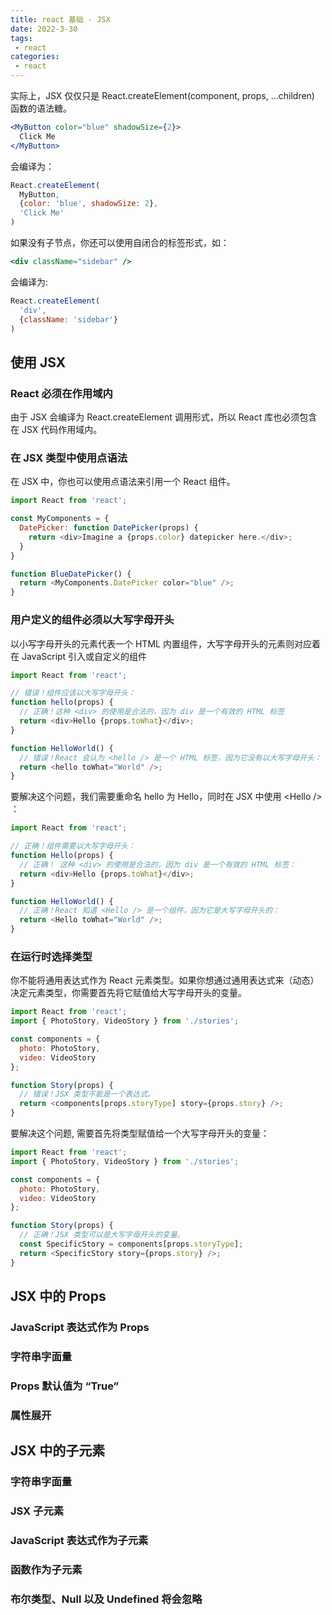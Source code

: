 ```yaml
---
title: react 基础 - JSX
date: 2022-3-30
tags:
 - react
categories:
 - react
---
```



实际上，JSX 仅仅只是 React.createElement(component, props, ...children) 函数的语法糖。

```jsx
<MyButton color="blue" shadowSize={2}>
  Click Me
</MyButton>
```

会编译为：

```js
React.createElement(
  MyButton,
  {color: 'blue', shadowSize: 2},
  'Click Me'
)
```

如果没有子节点，你还可以使用自闭合的标签形式，如：

```jsx
<div className="sidebar" />
```

会编译为:

```js
React.createElement(
  'div',
  {className: 'sidebar'}
)
```

## 使用 JSX

### React 必须在作用域内

由于 JSX 会编译为 React.createElement 调用形式，所以 React 库也必须包含在 JSX 代码作用域内。


### 在 JSX 类型中使用点语法

在 JSX 中，你也可以使用点语法来引用一个 React 组件。

```js
import React from 'react';

const MyComponents = {
  DatePicker: function DatePicker(props) {
    return <div>Imagine a {props.color} datepicker here.</div>;
  }
}

function BlueDatePicker() {
  return <MyComponents.DatePicker color="blue" />;
}
```


### 用户定义的组件必须以大写字母开头


以小写字母开头的元素代表一个 HTML 内置组件，大写字母开头的元素则对应着在 JavaScript 引入或自定义的组件


```js
import React from 'react';

// 错误！组件应该以大写字母开头：
function hello(props) {
  // 正确！这种 <div> 的使用是合法的，因为 div 是一个有效的 HTML 标签
  return <div>Hello {props.toWhat}</div>;
}

function HelloWorld() {
  // 错误！React 会认为 <hello /> 是一个 HTML 标签，因为它没有以大写字母开头：
  return <hello toWhat="World" />;
}

```

要解决这个问题，我们需要重命名 hello 为 Hello，同时在 JSX 中使用 \<Hello /> ：


```js
import React from 'react';

// 正确！组件需要以大写字母开头：
function Hello(props) {
  // 正确！ 这种 <div> 的使用是合法的，因为 div 是一个有效的 HTML 标签：
  return <div>Hello {props.toWhat}</div>;
}

function HelloWorld() {
  // 正确！React 知道 <Hello /> 是一个组件，因为它是大写字母开头的：
  return <Hello toWhat="World" />;
}
```


### 在运行时选择类型


你不能将通用表达式作为 React 元素类型。如果你想通过通用表达式来（动态）决定元素类型，你需要首先将它赋值给大写字母开头的变量。

```js
import React from 'react';
import { PhotoStory, VideoStory } from './stories';

const components = {
  photo: PhotoStory,
  video: VideoStory
};

function Story(props) {
  // 错误！JSX 类型不能是一个表达式。
  return <components[props.storyType] story={props.story} />;
}
```


要解决这个问题, 需要首先将类型赋值给一个大写字母开头的变量：


```js
import React from 'react';
import { PhotoStory, VideoStory } from './stories';

const components = {
  photo: PhotoStory,
  video: VideoStory
};

function Story(props) {
  // 正确！JSX 类型可以是大写字母开头的变量。
  const SpecificStory = components[props.storyType];
  return <SpecificStory story={props.story} />;
}
```


## JSX 中的 Props


### JavaScript 表达式作为 Props


### 字符串字面量


### Props 默认值为 “True”


### 属性展开


## JSX 中的子元素


### 字符串字面量


### JSX 子元素


### JavaScript 表达式作为子元素


### 函数作为子元素


### 布尔类型、Null 以及 Undefined 将会忽略






